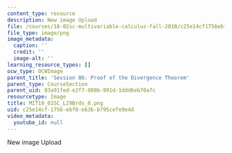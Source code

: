 ```yaml
---
content_type: resource
description: New image Upload
file: /courses/18-02sc-multivariable-calculus-fall-2010/c25e14cf1756ebf0e63bb795cefe9e4d_MIT18_02SC_L29Brds_8.png
file_type: image/png
image_metadata:
  caption: ''
  credit: ''
  image-alt: ''
learning_resource_types: []
ocw_type: OCWImage
parent_title: 'Session 86: Proof of the Divergence Theorem'
parent_type: CourseSection
parent_uid: 03a91fed-e2f7-988b-991d-1ddd6eb70a7c
resourcetype: Image
title: MIT18_02SC_L29Brds_8.png
uid: c25e14cf-1756-ebf0-e63b-b795cefe9e4d
video_metadata:
  youtube_id: null
---
```

New image Upload

